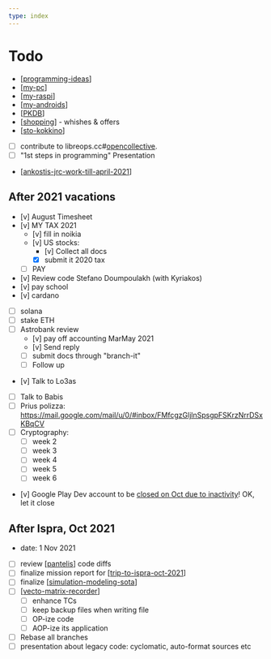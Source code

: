 ```yaml
---
type: index
---
```

# Todo
<!-- [x] You can mark it completed by pressing `Alt`+`C` when your cursor is on this line -->

- [[programming-ideas]]
- [[my-pc]]
- [[my-raspi]]
- [[my-androids]]
- [[PKDB]]
- [[shopping]] - whishes & offers
- [[sto-kokkino]]
- [ ] contribute to libreops.cc#[opencollective](https://opencollective.com/libreops/).
- [ ] "1st steps in programming" Presentation
- [[ankostis-jrc-work-till-april-2021]]

## After 2021 vacations

- [v] August Timesheet
- [v] MY TAX 2021
  - [v] fill in noikia
  - [v] US stocks:
    - [v] Collect all docs
    - [x] submit it 2020 tax
  - [ ] PAY
- [v] Review code Stefano Doumpoulakh (with Kyriakos)
- [v] pay school
- [v] cardano
- [ ] solana
- [ ] stake ETH
- [ ] Astrobank review
  - [v] pay off accounting MarMay 2021
  - [v] Send reply
  - [ ] submit docs through "branch-it"
  - [ ] Follow up
- [v] Talk to Lo3as
- [ ] Talk to Babis
- [ ] Prius polizza: https://mail.google.com/mail/u/0/#inbox/FMfcgzGljlnSpsgpFSKrzNrrDSxKBqCV
- [ ] Cryptography:
  - [ ] week 2
  - [ ] week 3
  - [ ] week 4
  - [ ] week 5
  - [ ] week 6
- [v] Google Play Dev account to be [closed on Oct due to inactivity](https://mail.google.com/mail/u/0/#inbox/FMfcgzGljlqmDPnbTknBRWVGgCXsFJGW)! OK, let it close

## After Ispra, Oct 2021

- date: 1 Nov 2021
- [ ] review [[pantelis]] code diffs
- [ ] finalize mission report for [[trip-to-ispra-oct-2021]]
- [ ] finalize [[simulation-modeling-sota]]
- [ ] [[vecto-matrix-recorder]]
  - [ ] enhance TCs
  - [ ] keep backup files when writing file
  - [ ] OP-ize code
  - [ ] AOP-ize its application
- [ ] Rebase all branches
- [ ] presentation about legacy code: cyclomatic, auto-format sources etc

[//begin]: # "Autogenerated link references for markdown compatibility"
[programming-ideas]: programming-ideas.md "Programming Ideas"
[my-pc]: my-pc.md "My PC"
[my-raspi]: my-raspi.md "My raspi"
[my-androids]: my-androids.md "My Androids"
[PKDB]: pkdb.md "Personal Knowledge Database"
[shopping]: shopping.md "Shopping"
[sto-kokkino]: sto-kokkino.md "Sto Kokkino"
[ankostis-jrc-work-till-april-2021]: Walls/JRC/ankostis-jrc-work-till-april-2021.md "Ankostis JRC Work till April 2021"
[pantelis]: Walls/JRC/pantelis.md "Pantelis"
[trip-to-ispra-oct-2021]: Walls/JRC/trip-to-ispra-oct-2021.md "Trip to Ispra Oct 2021"
[simulation-modeling-sota]: simulation-modeling-sota.md "Simulation & Modeling SotA"
[vecto-matrix-recorder]: Walls/JRC/vecto-matrix-recorder.md "Vecto Matrix Recorder"
[//end]: # "Autogenerated link references"